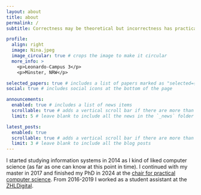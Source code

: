 ```yaml
---
layout: about
title: about
permalink: /
subtitle: Correctness may be theoretical but incorrectness has practical impact.

profile:
  align: right
  image: Nina.jpeg
  image_circular: true # crops the image to make it circular
  more_info: >
    <p>Leonardo-Campus 3</p>
    <p>Münster, NRW</p>

selected_papers: true # includes a list of papers marked as "selected={true}"
social: true # includes social icons at the bottom of the page

announcements:
  enabled: true # includes a list of news items
  scrollable: true # adds a vertical scroll bar if there are more than 3 news items
  limit: 5 # leave blank to include all the news in the `_news` folder

latest_posts:
  enabled: true
  scrollable: true # adds a vertical scroll bar if there are more than 3 new posts items
  limit: 3 # leave blank to include all the blog posts
---
```


I started studying information systems in 2014 as I kind of liked computer science (as far as one can know at this point in time). I continued with my master in 2017 and finished my PhD in 2024 at the <a href="https://www.wi.uni-muenster.de/de/institut/ehemalige-gruppen/pi">chair for practical computer science</a>. From 2016-2019 I worked as a student assistant at the <a href="https://www.uni-muenster.de/ZHL/digitalelehre/index.html">ZHLDigital</a>.
